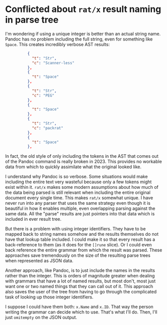 # Conflicted about `rat/x` result naming in parse tree

I'm wondering if using a unique integer is better than an actual string name. Pandoc has no problem including the full string, even for something like `Space`. This creates incredibly verbose AST results:

```json
          {
            "t": "Str",
            "c": "Scanner-less"
          },
          {
            "t": "Space"
          },
          {
            "t": "Str",
            "c": "PEG"
          },
          {
            "t": "Space"
          },
          {
            "t": "Str",
            "c": "packrat"
          },
          {
            "t": "Space"
          },

```

In fact, the old style of only including the tokens in the AST that comes out of the Pandoc command is really broken in 2023. This provides no workable data from which to quickly assimilate what the original looked like.

I understand why Pandoc is so verbose. Some situations would make including the entire text very wasteful because only a few tokens might exist within it. `rat/x` makes some modern assumptions about how much of the data being parsed is still relevant when including the entire original document every single time. This makes `rat/x` somewhat unique. I have never run into any parser that uses the same strategy even though it is beautiful in how it enables multiple, even overlapping parsing against the same data. All the "parse" results are just pointers into that data which is included in ever result tree.

But there is a problem with using integer identifiers. They have to be mapped back to string names somehow and the results themselves do not have that lookup table included. I could make it so that every result has a back-reference to them (as it does for the `[]rune` slice). Or I could even back reference the entire grammar from which the result was parsed. These approaches save tremendously on the size of the resulting parse trees when represented as JSON data.

Another approach, like Pandoc, is to just include the names in the results rather than the integer. This is orders of magnitude greater when dealing with grammars that have a lot of named results, but most don't, most just want one or two named things that they can call out of it. This approach also saves the user of the tree from having to go through the complicated task of looking up those integer identifiers.

I suppose I could have them both: `x.Name` and `x.ID`. That way the person writing the grammar can decide which to use. That's what I'll do. Then, I'll just `omitempty` on the JSON output.














